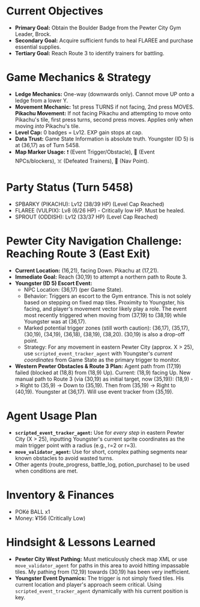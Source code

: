# Current Objectives
*   **Primary Goal:** Obtain the Boulder Badge from the Pewter City Gym Leader, Brock.
*   **Secondary Goal:** Acquire sufficient funds to heal FLAREE and purchase essential supplies.
*   **Tertiary Goal:** Reach Route 3 to identify trainers for battling.

# Game Mechanics & Strategy
*   **Ledge Mechanics:** One-way (downwards only). Cannot move UP onto a ledge from a lower Y.
*   **Movement Mechanic:** 1st press TURNS if not facing, 2nd press MOVES. **Pikachu Movement:** If not facing Pikachu and attempting to move onto Pikachu's tile, first press turns, second press moves. Applies only when moving *into* Pikachu's tile.
*   **Level Cap:** 0 badges = Lv12. EXP gain stops at cap.
*   **Data Trust:** Game State Information is absolute truth. Youngster (ID 5) is at (36,17) as of Turn 5458.
*   **Map Marker Usage:** ❗ (Event Trigger/Obstacle), 💁 (Event NPCs/blockers), ☠️ (Defeated Trainers), 📍 (Nav Point).

# Party Status (Turn 5458)
*   SPBARKY (PIKACHU): Lv12 (38/39 HP) (Level Cap Reached)
*   FLAREE (VULPIX): Lv8 (6/26 HP) - Critically low HP. Must be healed.
*   SPROUT (ODDISH): Lv12 (33/37 HP) (Level Cap Reached)

# Pewter City Navigation Challenge: Reaching Route 3 (East Exit)
*   **Current Location:** (16,21), facing Down. Pikachu at (17,21).
*   **Immediate Goal:** Reach (30,19) to attempt a northern path to Route 3.
*   **Youngster (ID 5) Escort Event:**
    *   NPC Location: (36,17) (per Game State).
    *   Behavior: Triggers an escort to the Gym entrance. This is not solely based on stepping on fixed map tiles. Proximity to Youngster, his facing, and player's movement vector likely play a role. The event most recently triggered when moving from (37,19) to (38,19) while Youngster was at (36,17).
    *   Marked potential trigger zones (still worth caution): (36,17), (35,17), (30,19), (34,19), (36,18), (38,19), (38,20). (30,19) is also a drop-off point.
    *   Strategy: For any movement in eastern Pewter City (approx. X > 25), use `scripted_event_tracker_agent` with Youngster's *current coordinates* from Game State as the primary trigger to monitor.
*   **Western Pewter Obstacles & Route 3 Plan:** Agent path from (17,19) failed (blocked at (18,8) from (18,9) Up). Current: (18,9) facing Up. New manual path to Route 3 (via (30,19) as initial target, now (35,19)): (18,9) -> Right to (35,9) -> Down to (35,19). Then from (35,19) -> Right to (40,19). Youngster at (36,17). Will use event tracker from (35,19).

# Agent Usage Plan
*   **`scripted_event_tracker_agent`:** Use for *every step* in eastern Pewter City (X > 25), inputting Youngster's current sprite coordinates as the main trigger point with a radius (e.g., r=2 or r=3).
*   **`move_validator_agent`:** Use for short, complex pathing segments near known obstacles to avoid wasted turns.
*   Other agents (route_progress, battle_log, potion_purchase) to be used when conditions are met.

# Inventory & Finances
*   POKé BALL x1
*   Money: ¥156 (Critically Low)

# Hindsight & Lessons Learned
*   **Pewter City West Pathing:** Must meticulously check map XML or use `move_validator_agent` for paths in this area to avoid hitting impassable tiles. My pathing from (12,19) towards (30,19) has been very inefficient.
*   **Youngster Event Dynamics:** The trigger is not simply fixed tiles. His current location and player's approach seem critical. Using `scripted_event_tracker_agent` dynamically with his current position is key.